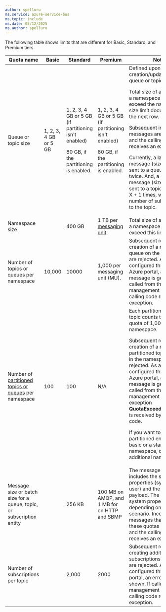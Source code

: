 ```yaml
---
author: spelluru
ms.service: azure-service-bus
ms.topic: include
ms.date: 05/12/2025
ms.author: spelluru
---
```



The following table shows limits that are different for Basic, Standard, and Premium tiers.


| Quota name | Basic | Standard | Premium | Notes | 
| --- | --- | --- | --- | --- |
| Queue or topic size | <p>1, 2, 3, 4 GB or 5 GB</p> | <p>1, 2, 3, 4 GB or 5 GB (if partitioning isn't enabled)</p><p>80 GB, if the partitioning is enabled.</p> | <p>1, 2, 3, 4 GB or 5 GB (if partitioning isn't enabled)</p><p>80 GB, if the partitioning is enabled.</p> | Defined upon creation/updation of the queue or topic. <p>Total size of all entities in a namespace can't exceed the namespace size limit documented in the next row.</p><p>Subsequent incoming messages are rejected, and the calling code receives an exception.</p> <p>Currently, a large message (size \> 1 MB) sent to a queue is counted twice. And, a large message (size \> 1 MB) sent to a topic is counted X + 1 times, where X is the number of subscriptions to the topic. </p>|
| Namespace size | | 400 GB | 1 TB per [messaging unit](/azure/service-bus-messaging/service-bus-premium-messaging).| Total size of all entities in a namespace can't exceed this limit. | 
| Number of topics or queues per namespace | 10,000 | 10000 | 1,000 per messaging unit (MU). | Subsequent requests for creation of a new topic or queue on the namespace are rejected. As a result, if configured through the Azure portal, an error message is generated. If called from the management API, the calling code receives an exception. |
| Number of [partitioned topics or queues](/azure/service-bus-messaging/service-bus-partitioning) per namespace | 100 | 100 | N/A | Each partitioned queue or topic counts toward the quota of 1,000 entities per namespace. <p>Subsequent requests for creation of a new partitioned topic or queue in the namespace are rejected. As a result, if configured through the Azure portal, an error message is generated. If called from the management API, the exception **QuotaExceededException** is received by the calling code.</p> <p>If you want to have more partitioned entities in a basic or a standard tier namespace, create additional namespaces. </p>|
| Message size or batch size for a queue, topic, or subscription entity | | 256 KB | 100 MB on AMQP, and 1 MB for on HTTP and SBMP | The message size includes the size of properties (system and user) and the size of payload. The size of system properties varies depending on your scenario. Incoming messages that exceed these quotas are rejected, and the calling code receives an exception. | 
| Number of subscriptions per topic | | 2,000 | 2000 | Subsequent requests for creating additional subscriptions for the topic are rejected. As a result, if configured through the portal, an error message is shown. If called from the management API, the calling code receives an exception. |





